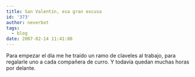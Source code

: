 ```yaml
---
title: San Valentín, esa gran excusa
id: '373'
author: neverbot
tags:
  - blog
date: 2007-02-14 11:41:08
---
```


Para empezar el día me he traído un ramo de claveles al trabajo, para regalarle uno a cada compañera de curro. Y todavía quedan muchas horas por delante.
